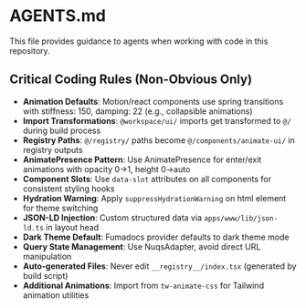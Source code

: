 # AGENTS.md

This file provides guidance to agents when working with code in this repository.

## Critical Coding Rules (Non-Obvious Only)

- **Animation Defaults**: Motion/react components use spring transitions with stiffness: 150, damping: 22 (e.g., collapsible animations)
- **Import Transformations**: `@workspace/ui/` imports get transformed to `@/` during build process
- **Registry Paths**: `@/registry/` paths become `@/components/animate-ui/` in registry outputs
- **AnimatePresence Pattern**: Use AnimatePresence for enter/exit animations with opacity 0→1, height 0→auto
- **Component Slots**: Use `data-slot` attributes on all components for consistent styling hooks
- **Hydration Warning**: Apply `suppressHydrationWarning` on html element for theme switching
- **JSON-LD Injection**: Custom structured data via `apps/www/lib/json-ld.ts` in layout head
- **Dark Theme Default**: Fumadocs provider defaults to dark theme mode
- **Query State Management**: Use NuqsAdapter, avoid direct URL manipulation
- **Auto-generated Files**: Never edit `__registry__/index.tsx` (generated by build script)
- **Additional Animations**: Import from `tw-animate-css` for Tailwind animation utilities

